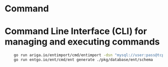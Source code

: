 # Command
# Command Line Interface (CLI) for managing and executing commands
```bash
    go run ariga.io/entimport/cmd/entimport -dsn "mysql://user:pass@tcp(0.0.0.0:3306)/ag_myaccount" -schema-path "./pkg/database/ent/schema"
    go run entgo.io/ent/cmd/ent generate ./pkg/database/ent/schema
```
